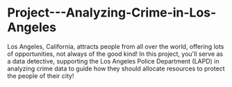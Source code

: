 # Project---Analyzing-Crime-in-Los-Angeles
Los Angeles, California, attracts people from all over the world, offering lots of opportunities, not always of the good kind!  In this project, you'll serve as a data detective, supporting the Los Angeles Police Department (LAPD) in analyzing crime data to guide how they should allocate resources to protect the people of their city!
